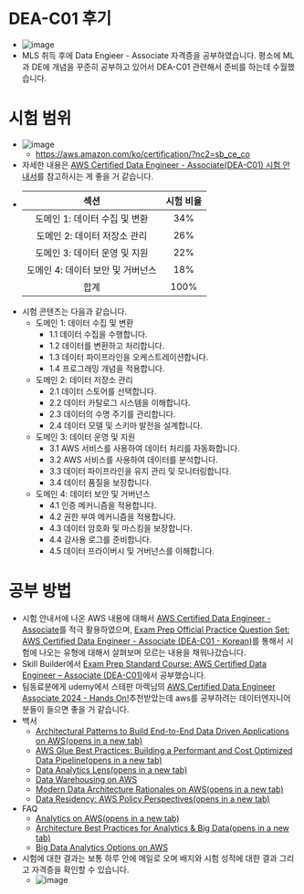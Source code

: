 # DEA-C01 후기 
- ![image](https://github.com/mjs1995/Certified-AWS/assets/47103479/f855ce35-2d67-439c-ac5f-efc68e065f6e)
- MLS 취득 후에 Data Engieer - Associate 자격증을 공부하였습니다. 평소에 ML과 DE에 개념을 꾸준히 공부하고 있어서 DEA-C01 관련해서 준비를 하는데 수월했습니다.

# 시험 범위
- ![image](https://github.com/mjs1995/Certified-AWS/assets/47103479/197d18b2-b29f-49ca-87c1-36826c714400)
  - https://aws.amazon.com/ko/certification/?nc2=sb_ce_co
- 자세한 내용은 [AWS Certified Data Engineer - Associate(DEA-C01) 시험 안내서](https://d1.awsstatic.com/ko_KR/training-and-certification/docs-data-engineer-associate/AWS-Certified-Data-Engineer-Associate_Exam-Guide.pdf)를 참고하시는 게 좋을 거 같습니다.
- |섹션|시험 비율|
  |:---:|:---:|
  |도메인 1: 데이터 수집 및 변환|34%|
  |도메인 2: 데이터 저장소 관리 |26%|
  |도메인 3: 데이터 운영 및 지원  |22%|
  |도메인 4: 데이터 보안 및 거버넌스 |18%|
  |합계|100%|
- 시험 콘텐츠는 다음과 같습니다.
  - 도메인 1: 데이터 수집 및 변환
    - 1.1 데이터 수집을 수행합니다.
    - 1.2 데이터를 변환하고 처리합니다.
    - 1.3 데이터 파이프라인을 오케스트레이션합니다.
    - 1.4 프로그래밍 개념을 적용합니다.
  - 도메인 2: 데이터 저장소 관리
    - 2.1 데이터 스토어를 선택합니다.
    - 2.2 데이터 카탈로그 시스템을 이해합니다.
    - 2.3 데이터의 수명 주기를 관리합니다.
    - 2.4 데이터 모델 및 스키마 발전을 설계합니다.
  - 도메인 3: 데이터 운영 및 지원
    - 3.1 AWS 서비스를 사용하여 데이터 처리를 자동화합니다.
    - 3.2 AWS 서비스를 사용하여 데이터를 분석합니다.
    - 3.3 데이터 파이프라인을 유지 관리 및 모니터링합니다.
    - 3.4 데이터 품질을 보장합니다.
  - 도메인 4: 데이터 보안 및 거버넌스
    - 4.1 인증 메커니즘을 적용합니다.
    - 4.2 권한 부여 메커니즘을 적용합니다.
    - 4.3 데이터 암호화 및 마스킹을 보장합니다.
    - 4.4 감사용 로그를 준비합니다.
    - 4.5 데이터 프라이버시 및 거버넌스를 이해합니다.

# 공부 방법
- 시험 안내서에 나온 AWS 내용에 대해서 [AWS Certified Data Engineer - Associate](https://aws.amazon.com/ko/certification/certified-data-engineer-associate/)를 적극 활용하였으며, [Exam Prep Official Practice Question Set: AWS Certified Data Engineer - Associate (DEA-C01 - Korean)](https://explore.skillbuilder.aws/learn/course/internal/view/elearning/18200/exam-prep-official-practice-question-set-aws-certified-data-engineer-associate-dea-c01-korean)를 통해서 시험에 나오는 유형에 대해서 살펴보며 모르는 내용을 채워나갔습니다. 
- Skill Builder에서 [Exam Prep Standard Course: AWS Certified Data Engineer – Associate (DEA-C01)](https://explore.skillbuilder.aws/learn/course/internal/view/elearning/18546/exam-prep-standard-course-aws-certified-data-engineer-associate-dea-c01)에서 공부했습니다.
- 팀동료분에게 udemy에서 스테판 마렉님의 [AWS Certified Data Engineer Associate 2024 - Hands On!](https://www.udemy.com/course/aws-data-engineer/?couponCode=ST6MT42324)추천받았는데 aws를 공부하려는 데이터엔지니어분들이 들으면 좋을 거 같습니다.
- 백서
  - [Architectural Patterns to Build End-to-End Data Driven Applications on AWS(opens in a new tab)](https://docs.aws.amazon.com/ko_kr/whitepapers/latest/build-e2e-data-driven-applications/aws-for-data.html)
  - [AWS Glue Best Practices: Building a Performant and Cost Optimized Data Pipeline(opens in a new tab)](https://docs.aws.amazon.com/ko_kr/whitepapers/latest/aws-glue-best-practices-build-performant-data-pipeline/aws-glue-best-practices-build-performant-data-pipeline.html)
  - [Data Analytics Lens(opens in a new tab)](https://docs.aws.amazon.com/ko_kr/wellarchitected/latest/analytics-lens/analytics-lens.html)
  - [Data Warehousing on AWS](https://docs.aws.amazon.com/ko_kr/whitepapers/latest/data-warehousing-on-aws/data-warehousing-on-aws.html)
  - [Modern Data Architecture Rationales on AWS(opens in a new tab)](https://docs.aws.amazon.com/pdfs/whitepapers/latest/modern-data-architecture-rationales-on-aws/modern-data-architecture-rationales-on-aws.pdf)
  - [Data Residency: AWS Policy Perspectives(opens in a new tab)](https://d1.awsstatic.com/whitepapers/compliance/Data_Residency_Whitepaper.pdf)
- FAQ
  - [Analytics on AWS(opens in a new tab)](https://aws.amazon.com/ko/big-data/datalakes-and-analytics/?trk=4d20ac45-e3d9-43b8-89c9-e59f0e17345c%E2%89%BBchannel=el)
  - [Architecture Best Practices for Analytics & Big Data(opens in a new tab)](https://aws.amazon.com/ko/architecture/analytics-big-data/?trk=4d20ac45-e3d9-43b8-89c9-e59f0e17345c%E2%89%BBchannel=el&cards-all.sort-by=item.additionalFields.sortDate&cards-all.sort-order=desc&awsf.content-type=*all&awsf.methodology=*all)
  - [Big Data Analytics Options on AWS](https://docs.aws.amazon.com/pdfs/whitepapers/latest/big-data-analytics-options/big-data-analytics-options.pdf?trk=4d20ac45-e3d9-43b8-89c9-e59f0e17345c%E2%89%BBchannel=el)
- 시험에 대한 결과는 보통 하루 안에 메일로 오며 배지와 시험 성적에 대한 결과 그리고 자격증을 확인할 수 있습니다.
  - ![image](https://github.com/mjs1995/Certified-AWS/assets/47103479/0dc03346-0e1d-45aa-91e6-bc1424995fcf)
